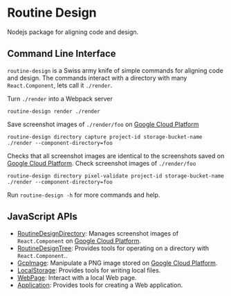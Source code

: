 # Routine Design

Nodejs package for aligning code and design.

## Command Line Interface

`routine-design` is a Swiss army knife of simple commands for aligning code and design. The commands interact with a directory with many `React.Component`, lets call it `./render`.

Turn `./render` into a Webpack server
```
routine-design render ./render
```

Save screenshot images of `./render/foo` on [Google Cloud Platform](https://cloud.google.com/)
```
routine-design directory capture project-id storage-bucket-name ./render --component-directory=foo 
```

Checks that all screenshot images are identical to the screenshots saved on [Google Cloud Platform](https://cloud.google.com/). Check screenshot images of `./render/foo`
```
routine-design directory pixel-validate project-id storage-bucket-name ./render --component-directory=foo 
```

Run `routine-design -h` for more commands and help.

## JavaScript APIs

* [RoutineDesignDirectory](./src/routine-design-directory/README.md): Manages screenshot images of `React.Component` on [Google Cloud Platform](https://cloud.google.com/).
* [RoutineDesignTree](./src/routine-design-tree/README.md): Provides tools for operating on a directory with `React.Component`..
* [GcpImage](./src/README.md): Manipulate a PNG image stored on [Google Cloud Platform](https://cloud.google.com/).
* [LocalStorage](./src/local-storage/README.md): Provides tools for writing local files.
* [WebPage](./src/README.md): Interact with a local Web page.
* [Application](./src/application/README.md): Provides tools for creating a Web application.
